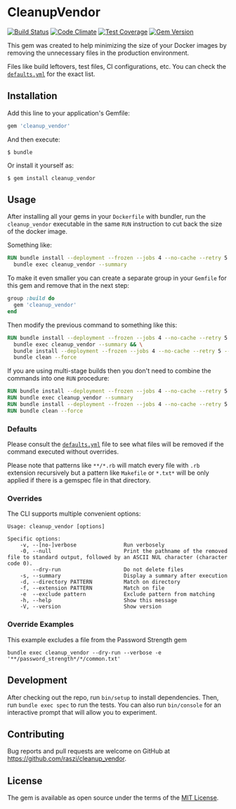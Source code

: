 # CleanupVendor

[![Build Status](https://travis-ci.org/raszi/cleanup_vendor.svg?branch=master)](https://travis-ci.org/raszi/cleanup_vendor)
[![Code Climate](https://codeclimate.com/github/raszi/cleanup_vendor/badges/gpa.svg)](https://codeclimate.com/github/raszi/cleanup_vendor)
[![Test Coverage](https://codeclimate.com/github/raszi/cleanup_vendor/badges/coverage.svg)](https://codeclimate.com/github/raszi/cleanup_vendor)
[![Gem Version](https://badge.fury.io/rb/cleanup_vendor.svg)](https://badge.fury.io/rb/cleanup_vendor)

This gem was created to help minimizing the size of your Docker images by removing the unnecessary files in the production environment.

Files like build leftovers, test files, CI configurations, etc. You can check the [`defaults.yml`](lib/defaults.yml) for the exact list.

## Installation

Add this line to your application's Gemfile:

```ruby
gem 'cleanup_vendor'
```

And then execute:

    $ bundle

Or install it yourself as:

    $ gem install cleanup_vendor

## Usage

After installing all your gems in your `Dockerfile` with bundler, run the `cleanup_vendor` executable in the same `RUN` instruction to cut back the size of the docker image.

Something like:

```Dockerfile
RUN bundle install --deployment --frozen --jobs 4 --no-cache --retry 5 --without development test && \
  bundle exec cleanup_vendor --summary
```

To make it even smaller you can create a separate group in your `Gemfile` for this gem and remove that in the next step:

```ruby
group :build do
  gem 'cleanup_vendor'
end
```

Then modify the previous command to something like this:

```Dockerfile
RUN bundle install --deployment --frozen --jobs 4 --no-cache --retry 5 --without development test && \
  bundle exec cleanup_vendor --summary && \
  bundle install --deployment --frozen --jobs 4 --no-cache --retry 5 --without build development test && \
  bundle clean --force
```

If you are using multi-stage builds then you don't need to combine the commands into one `RUN` procedure:

```Dockerfile
RUN bundle install --deployment --frozen --jobs 4 --no-cache --retry 5 --without development test
RUN bundle exec cleanup_vendor --summary
RUN bundle install --deployment --frozen --jobs 4 --no-cache --retry 5 --without build development test
RUN bundle clean --force
```

### Defaults

Please consult the [`defaults.yml`](lib/defaults.yml) file to see what files will be removed if the command executed without overrides.

Please note that patterns like `**/*.rb` will match every file with `.rb` extension recursively but a pattern like `Makefile` or `*.txt*` will be only applied if there is a gemspec file in that directory.

### Overrides

The CLI supports multiple convenient options:

```
Usage: cleanup_vendor [options]

Specific options:
    -v, --[no-]verbose               Run verbosely
    -0, --null                       Print the pathname of the removed file to standard output, followed by an ASCII NUL character (character code 0).
        --dry-run                    Do not delete files
    -s, --summary                    Display a summary after execution
    -d, --directory PATTERN          Match on directory
    -f, --extension PATTERN          Match on file
    -e  --exclude pattern            Exclude pattern from matching
    -h, --help                       Show this message
    -V, --version                    Show version
```

### Override Examples

This example excludes a file from the Password Strength gem
```
bundle exec cleanup_vendor --dry-run --verbose -e '**/password_strength*/*/common.txt' 
```
## Development

After checking out the repo, run `bin/setup` to install dependencies. Then, run `bundle exec spec` to run the tests. You can also run `bin/console` for an interactive prompt that will allow you to experiment.

## Contributing

Bug reports and pull requests are welcome on GitHub at https://github.com/raszi/cleanup_vendor.

## License

The gem is available as open source under the terms of the [MIT License](https://opensource.org/licenses/MIT).
